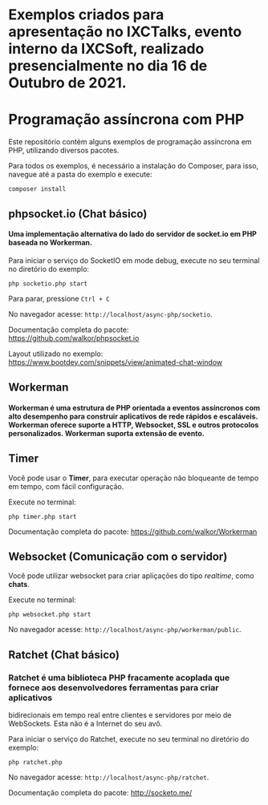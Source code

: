 # Exemplos criados para apresentação no IXCTalks, evento interno da IXCSoft, realizado presencialmente no dia 16 de Outubro de 2021.


# Programação assíncrona com PHP

Este repositório contém alguns exemplos de programação assíncrona em PHP, utilizando diversos pacotes.

Para todos os exemplos, é necessário a instalação do Composer, para isso, navegue até a pasta do exemplo e execute:

`composer install`

## phpsocket.io (Chat básico)

#### Uma implementação alternativa do lado do servidor de socket.io em PHP baseada no Workerman.

Para iniciar o serviço do SocketIO em mode debug, execute no seu terminal no diretório do exemplo:

`php socketio.php start`

Para parar, pressione `Ctrl + C`

No navegador acesse: `http://localhost/async-php/socketio`.

Documentação completa do pacote: https://github.com/walkor/phpsocket.io

Layout utilizado no exemplo: https://www.bootdey.com/snippets/view/animated-chat-window

## Workerman

#### Workerman é uma estrutura de PHP orientada a eventos assíncronos com alto desempenho para construir aplicativos de rede rápidos e escaláveis. Workerman oferece suporte a HTTP, Websocket, SSL e outros protocolos personalizados. Workerman suporta extensão de evento.

## Timer
Você pode usar o **Timer**, para executar operação não bloqueante de tempo em tempo, com fácil configuração.

Execute no terminal:

`php timer.php start`

Documentação completa do pacote: https://github.com/walkor/Workerman

## Websocket (Comunicação com o servidor)

Você pode utilizar websocket para criar apliçações do tipo *realtime*, como **chats**.

Execute no terminal:

`php websocket.php start`

No navegador acesse: `http://localhost/async-php/workerman/public`.

## Ratchet (Chat básico)

### Ratchet é uma biblioteca PHP fracamente acoplada que fornece aos desenvolvedores ferramentas para criar aplicativos
bidirecionais em tempo real entre clientes e servidores por meio de WebSockets. Esta não é a Internet do seu avô.

Para iniciar o serviço do Ratchet, execute no seu terminal no diretório do exemplo:

`php ratchet.php`

No navegador acesse: `http://localhost/async-php/ratchet`.

Documentação completa do pacote: http://socketo.me/


